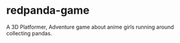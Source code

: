 # redpanda-game
A 3D Platformer, Adventure game about anime girls running around collecting pandas. 
